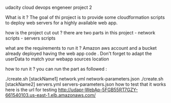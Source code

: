 udacity cloud devops engeneer project 2

What is it ?
The goal of thi project is to provide some cloudformation scripts to deploy web servers for a highly available web app.

how is the project cut out ?
there are two parts in this project - network scripts - servers scripts

what are the requirements to run it ?
Amazon aws account and a bucket already deployed having the web app code . Don't forget to adapt the userData to match your webapp sources location

how to run it ?
you can run the part as followed :

./create.sh [stackName1] network.yml network-parameters.json
./create.sh [stackName2] servers.yml servers-parameters.json
how to test that it works
here is the url for testing http://udapr-WebAp-5FGB55RT7GZY-661540103.us-east-1.elb.amazonaws.com/